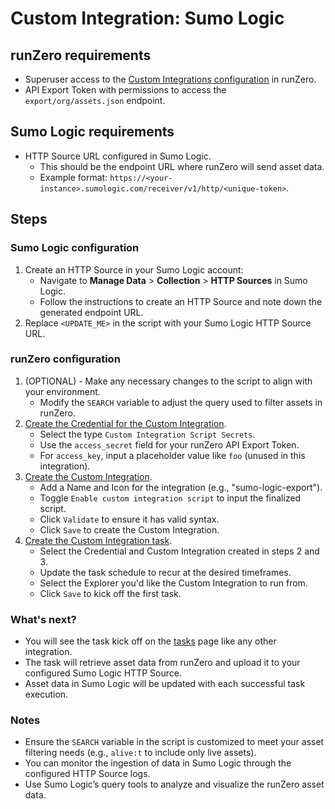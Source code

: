 # Custom Integration: Sumo Logic

## runZero requirements

- Superuser access to the [Custom Integrations configuration](https://console.runzero.com/custom-integrations) in runZero.
- API Export Token with permissions to access the `export/org/assets.json` endpoint.

## Sumo Logic requirements

- HTTP Source URL configured in Sumo Logic.
  - This should be the endpoint URL where runZero will send asset data.
  - Example format: `https://<your-instance>.sumologic.com/receiver/v1/http/<unique-token>`.

## Steps

### Sumo Logic configuration

1. Create an HTTP Source in your Sumo Logic account:
   - Navigate to **Manage Data** > **Collection** > **HTTP Sources** in Sumo Logic.
   - Follow the instructions to create an HTTP Source and note down the generated endpoint URL.
2. Replace `<UPDATE_ME>` in the script with your Sumo Logic HTTP Source URL.

### runZero configuration

1. (OPTIONAL) - Make any necessary changes to the script to align with your environment.
    - Modify the `SEARCH` variable to adjust the query used to filter assets in runZero.
2. [Create the Credential for the Custom Integration](https://console.runzero.com/credentials).
    - Select the type `Custom Integration Script Secrets`.
    - Use the `access_secret` field for your runZero API Export Token.
    - For `access_key`, input a placeholder value like `foo` (unused in this integration).
3. [Create the Custom Integration](https://console.runzero.com/custom-integrations/new).
    - Add a Name and Icon for the integration (e.g., "sumo-logic-export").
    - Toggle `Enable custom integration script` to input the finalized script.
    - Click `Validate` to ensure it has valid syntax.
    - Click `Save` to create the Custom Integration.
4. [Create the Custom Integration task](https://console.runzero.com/ingest/custom/).
    - Select the Credential and Custom Integration created in steps 2 and 3.
    - Update the task schedule to recur at the desired timeframes.
    - Select the Explorer you'd like the Custom Integration to run from.
    - Click `Save` to kick off the first task.

### What's next?

- You will see the task kick off on the [tasks](https://console.runzero.com/tasks) page like any other integration.
- The task will retrieve asset data from runZero and upload it to your configured Sumo Logic HTTP Source.
- Asset data in Sumo Logic will be updated with each successful task execution.

### Notes

- Ensure the `SEARCH` variable in the script is customized to meet your asset filtering needs (e.g., `alive:t` to include only live assets).
- You can monitor the ingestion of data in Sumo Logic through the configured HTTP Source logs.
- Use Sumo Logic’s query tools to analyze and visualize the runZero asset data.
